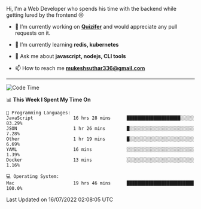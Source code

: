 Hi, I'm a Web Developer who spends his time with the backend while getting lured by the frontend 😜

- 🔭 I’m currently working on **[Quizifer](https://github.com/SutharMukesh/Quizifer/)** and would appreciate any pull requests on it.

- 🌱 I’m currently learning **redis, kubernetes**

- 💬 Ask me about **javascript, nodejs, CLI tools**

- 📫 How to reach me **mukeshsuthar336@gmail.com**

---
<!--START_SECTION:waka-->
![Code Time](http://img.shields.io/badge/Code%20Time-0%20secs-blue)

📊 **This Week I Spent My Time On** 

```text
💬 Programming Languages: 
JavaScript               16 hrs 28 mins      ████████████████████░░░░░   83.29% 
JSON                     1 hr 26 mins        █░░░░░░░░░░░░░░░░░░░░░░░░   7.28% 
Other                    1 hr 19 mins        █░░░░░░░░░░░░░░░░░░░░░░░░   6.69% 
YAML                     16 mins             ░░░░░░░░░░░░░░░░░░░░░░░░░   1.39% 
Docker                   13 mins             ░░░░░░░░░░░░░░░░░░░░░░░░░   1.16%

💻 Operating System: 
Mac                      19 hrs 46 mins      █████████████████████████   100.0%

```


 Last Updated on 16/07/2022 02:08:05 UTC
<!--END_SECTION:waka-->
